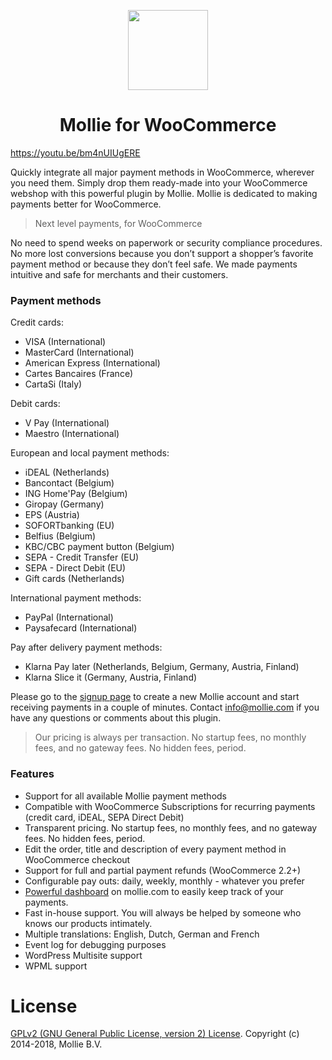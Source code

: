 <p align="center">
  <img src="https://info.mollie.com/hubfs/github/woocommerce/logo.png" width="128" height="128"/>
</p>
<h1 align="center">Mollie for WooCommerce</h1>

https://youtu.be/bm4nUIUgERE
  
Quickly integrate all major payment methods in WooCommerce, wherever you need them. Simply drop them ready-made into your WooCommerce webshop with this powerful plugin by Mollie. Mollie is dedicated to making payments better for WooCommerce.

> Next level payments, for WooCommerce

No need to spend weeks on paperwork or security compliance procedures. No more lost conversions because you don’t support a shopper’s favorite payment method or because they don’t feel safe. We made payments intuitive and safe for merchants and their customers.

### Payment methods

Credit cards:

* VISA (International)
* MasterCard (International)
* American Express (International)
* Cartes Bancaires (France)
* CartaSi (Italy)

Debit cards:

* V Pay (International)
* Maestro (International)

European and local payment methods:

* iDEAL (Netherlands)
* Bancontact (Belgium)
* ING Home'Pay (Belgium)
* Giropay (Germany)
* EPS (Austria)
* SOFORTbanking (EU)
* Belfius (Belgium)
* KBC/CBC payment button (Belgium)
* SEPA - Credit Transfer (EU)
* SEPA - Direct Debit (EU)
* Gift cards (Netherlands)

International payment methods:

* PayPal (International)
* Paysafecard (International)

Pay after delivery payment methods:

* Klarna Pay later (Netherlands, Belgium, Germany, Austria, Finland)
* Klarna Slice it (Germany, Austria, Finland)

Please go to the [signup page](https://www.mollie.com/signup) to create a new Mollie account and start receiving payments in a couple of minutes. Contact info@mollie.com if you have any questions or comments about this plugin.

> Our pricing is always per transaction. No startup fees, no monthly fees, and no gateway fees. No hidden fees, period.

### Features

* Support for all available Mollie payment methods
* Compatible with WooCommerce Subscriptions for recurring payments (credit card, iDEAL, SEPA Direct Debit)
* Transparent pricing. No startup fees, no monthly fees, and no gateway fees. No hidden fees, period.
* Edit the order, title and description of every payment method in WooCommerce checkout
* Support for full and partial payment refunds (WooCommerce 2.2+)
* Configurable pay outs: daily, weekly, monthly - whatever you prefer
* [Powerful dashboard](https://www.mollie.com/en/features/dashboard) on mollie.com to easily keep track of your payments.
* Fast in-house support. You will always be helped by someone who knows our products intimately.
* Multiple translations: English, Dutch, German and French
* Event log for debugging purposes
* WordPress Multisite support
* WPML support

# License
[GPLv2 (GNU General Public License, version 2) License](http://www.gnu.org/licenses/gpl-2.0.html).
Copyright (c) 2014-2018, Mollie B.V.
